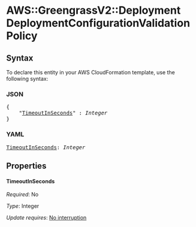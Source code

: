 # AWS::GreengrassV2::Deployment DeploymentConfigurationValidationPolicy

## Syntax

To declare this entity in your AWS CloudFormation template, use the following syntax:

### JSON

<pre>
{
    "<a href="#timeoutinseconds" title="TimeoutInSeconds">TimeoutInSeconds</a>" : <i>Integer</i>
}
</pre>

### YAML

<pre>
<a href="#timeoutinseconds" title="TimeoutInSeconds">TimeoutInSeconds</a>: <i>Integer</i>
</pre>

## Properties

#### TimeoutInSeconds

_Required_: No

_Type_: Integer

_Update requires_: [No interruption](https://docs.aws.amazon.com/AWSCloudFormation/latest/UserGuide/using-cfn-updating-stacks-update-behaviors.html#update-no-interrupt)
